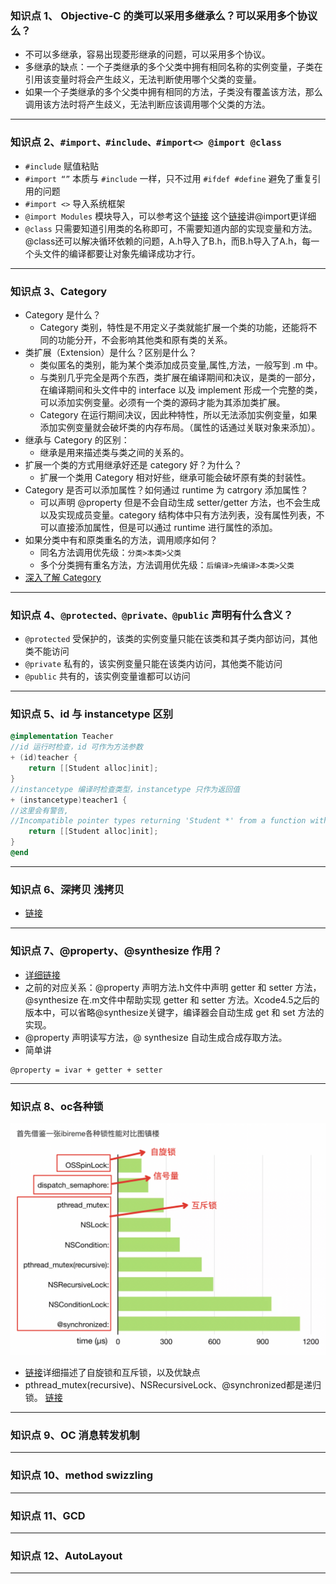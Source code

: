 ### 知识点 1、 Objective-C 的类可以采用多继承么？可以采用多个协议么？
+ 不可以多继承，容易出现菱形继承的问题，可以采用多个协议。
+ 多继承的缺点：一个子类继承的多个父类中拥有相同名称的实例变量，子类在引用该变量时将会产生歧义，无法判断使用哪个父类的变量。
+ 如果一个子类继承的多个父类中拥有相同的方法，子类没有覆盖该方法，那么调用该方法时将产生歧义，无法判断应该调用哪个父类的方法。

---

### 知识点 2、`#import、#include、#import<> @import @class`
+ `#include` 赋值粘贴
+ `#import “”` 本质与 `#include` 一样，只不过用 `#ifdef #define` 避免了重复引用的问题
+ `#import <>` 导入系统框架
+ `@import Modules` 模块导入，可以参考这个[链接](https://blog.csdn.net/huangfei711/article/details/76340383) 
这个[链接](https://blog.csdn.net/zcmuczx/article/details/78308631)讲@import更详细
+ `@class` 只需要知道引用类的名称即可，不需要知道内部的实现变量和方法。@class还可以解决循环依赖的问题，A.h导入了B.h，而B.h导入了A.h，每一个头文件的编译都要让对象先编译成功才行。

---

### 知识点 3、Category 
+ Category 是什么？
    - Category 类别，特性是不用定义子类就能扩展一个类的功能，还能将不同的功能分开，不会影响其他类和原有类的关系。
+ 类扩展（Extension）是什么？区别是什么？
    - 类似匿名的类别，能为某个类添加成员变量,属性,方法，一般写到 .m 中。
    - 与类别几乎完全是两个东西，类扩展在编译期间和决议，是类的一部分，在编译期间和头文件中的 interface 以及 implement 形成一个完整的类，可以添加实例变量。必须有一个类的源码才能为其添加类扩展。
    - Category 在运行期间决议，因此种特性，所以无法添加实例变量，如果添加实例变量就会破坏类的内存布局。（属性的话通过关联对象来添加）。
+ 继承与 Category 的区别：
    - 继承是用来描述类与类之间的关系的。
+ 扩展一个类的方式用继承好还是 category 好？为什么？
    - 扩展一个类用 Category 相对好些，继承可能会破坏原有类的封装性。
+ Category 是否可以添加属性？如何通过 runtime 为 catrgory 添加属性？
    - 可以声明 @property 但是不会自动生成 setter/getter 方法，也不会生成以及实现成员变量。category 结构体中只有方法列表，没有属性列表，不可以直接添加属性，但是可以通过 runtime 进行属性的添加。
+ 如果分类中有和原类重名的方法，调用顺序如何？
    - 同名方法调用优先级：`分类>本类>父类`
    - 多个分类拥有重名方法，方法调用优先级：`后编译>先编译>本类>父类`
+ [深入了解 Category](https://tech.meituan.com/2015/03/03/diveintocategory.html)

---

### 知识点 4、`@protected、@private、@public` 声明有什么含义？
+ `@protected` 受保护的，该类的实例变量只能在该类和其子类内部访问，其他类不能访问
+ `@private` 私有的，该实例变量只能在该类内访问，其他类不能访问
+ `@public` 共有的，该实例变量谁都可以访问

---

### 知识点 5、id 与 instancetype 区别
```objective-c
@implementation Teacher
//id 运行时检查，id 可作为方法参数
+ (id)teacher {
    return [[Student alloc]init];
}
//instancetype 编译时检查类型，instancetype 只作为返回值
+ (instancetype)teacher1 {
//这里会有警告,
//Incompatible pointer types returning 'Student *' from a function with result type 'Teacher *'
    return [[Student alloc]init];
}
@end
```

---

### 知识点 6、深拷贝 浅拷贝
+ [链接](https://www.jianshu.com/p/63239d4d65e0)


---

### 知识点 7、@property、@synthesize 作用？
+ [详细链接](https://www.jianshu.com/p/44d12884e24e)
+ 之前的对应关系：@property 声明方法.h文件中声明 getter 和 setter 方法，@synthesize 在.m文件中帮助实现 getter 和 setter 方法。Xcode4.5之后的版本中，可以省略@synthesize关键字，编译器会自动生成 get 和 set 方法的实现。
+ @property 声明读写方法，@ synthesize 自动生成合成存取方法。
+ 简单讲
```
@property = ivar + getter + setter
```


---

### 知识点 8、oc各种锁
![avatar](./lock-compare.png)
+ [链接](https://www.jianshu.com/p/d69495dac8cb)详细描述了自旋锁和互斥锁，以及优缺点
+ pthread_mutex(recursive)、NSRecursiveLock、@synchronized都是递归锁。 [链接](https://www.jianshu.com/p/777c28eface5)


---

### 知识点 9、OC 消息转发机制

---

### 知识点 10、method swizzling

---

### 知识点 11、GCD

---


### 知识点 12、AutoLayout

---




